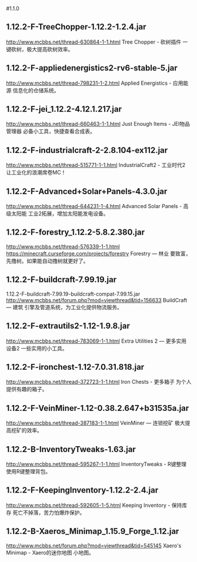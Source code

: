 #1.1.0

## 1.12.2-F-TreeChopper-1.12.2-1.2.4.jar
http://www.mcbbs.net/thread-630864-1-1.html
Tree Chopper - 砍树插件
一键砍树，极大提高砍树效率。

## 1.12.2-F-appliedenergistics2-rv6-stable-5.jar
http://www.mcbbs.net/thread-798231-1-2.html
Applied Energistics - 应用能源
信息化的仓储系统。

## 1.12.2-F-jei_1.12.2-4.12.1.217.jar
http://www.mcbbs.net/thread-660463-1-1.html
Just Enough Items - JEI物品管理器
必备小工具，快捷查看合成表。

## 1.12.2-F-industrialcraft-2-2.8.104-ex112.jar
http://www.mcbbs.net/thread-515771-1-1.html
IndustrialCraft2 - 工业时代2
让工业化的浪潮席卷MC！

## 1.12.2-F-Advanced+Solar+Panels-4.3.0.jar
http://www.mcbbs.net/thread-644231-1-4.html
Advanced Solar Panels - 高级太阳能
工业2拓展，增加太阳能发电设备。

## 1.12.2-F-forestry_1.12.2-5.8.2.380.jar
http://www.mcbbs.net/thread-576339-1-1.html
https://minecraft.curseforge.com/projects/forestry
Forestry — 林业
要致富，先撸树。如果能自动撸树就更好了。

## 1.12.2-F-buildcraft-7.99.19.jar
1.12.2-F-buildcraft-7.99.19-buildcraft-compat-7.99.15.jar
http://www.mcbbs.net/forum.php?mod=viewthread&tid=156633
BuildCraft — 建筑
引擎及管道系统，为工业化提供物流服务。

## 1.12.2-F-extrautils2-1.12-1.9.8.jar
http://www.mcbbs.net/thread-783069-1-1.html
Extra Utilities 2 — 更多实用设备2
一些实用的小工具。

## 1.12.2-F-ironchest-1.12-7.0.31.818.jar
http://www.mcbbs.net/thread-372723-1-1.html
Iron Chests - 更多箱子
为个人提供有趣的箱子。

## 1.12.2-F-VeinMiner-1.12-0.38.2.647+b31535a.jar
http://www.mcbbs.net/thread-387183-1-1.html
VeinMiner — 连锁挖矿
极大提高挖矿的效率。

## 1.12.2-B-InventoryTweaks-1.63.jar
http://www.mcbbs.net/thread-595267-1-1.html
InventoryTweaks - R键整理
使用R键整理背包。

## 1.12.2-F-KeepingInventory-1.12.2-2.4.jar
http://www.mcbbs.net/thread-592605-1-5.html
Keeping Inventory - 保持库存
死亡不掉落，苦力怕爆炸保护。

## 1.12.2-B-Xaeros_Minimap_1.15.9_Forge_1.12.jar
http://www.mcbbs.net/forum.php?mod=viewthread&tid=545145
Xaero's Minimap - Xaero的迷你地图
小地图。